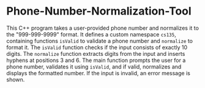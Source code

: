 # Phone-Number-Normalization-Tool

This C++ program takes a user-provided phone number and normalizes it to the "999-999-9999" format. It defines a custom namespace `cs135`, containing functions `isValid` to validate a phone number and `normalize` to format it. The `isValid` function checks if the input consists of exactly 10 digits. The `normalize` function extracts digits from the input and inserts hyphens at positions 3 and 6. The main function prompts the user for a phone number, validates it using `isValid`, and if valid, normalizes and displays the formatted number. If the input is invalid, an error message is shown.
